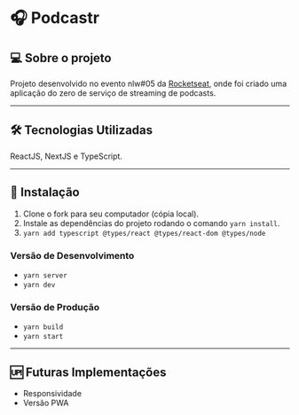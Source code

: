 # 🎧 Podcastr

## 💻 Sobre o projeto

Projeto desenvolvido no evento nlw#05 da [Rocketseat](https://rocketseat.com.br/), onde foi criado uma aplicação do zero de serviço de streaming de podcasts.

---

## 🛠️ Tecnologias Utilizadas

ReactJS, NextJS e TypeScript.

---

## 🚀 Instalação

1. Clone o fork para seu computador (cópia local).
2. Instale as dependências do projeto rodando o comando `yarn install`.
3. `yarn add typescript @types/react @types/react-dom @types/node`

### Versão de Desenvolvimento

* `yarn server`
* `yarn dev`

### Versão de Produção

* `yarn build`
* `yarn start`

---

## 🆙 Futuras Implementações

* Responsividade
* Versão PWA

